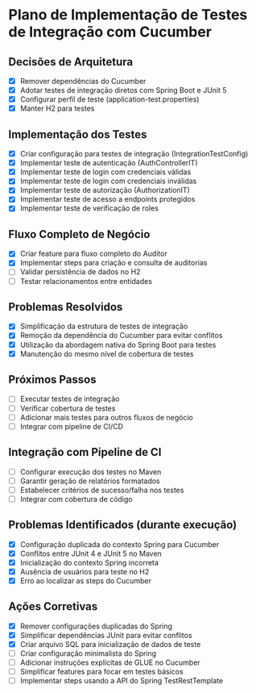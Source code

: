 # Plano de Implementação de Testes de Integração com Cucumber

## Decisões de Arquitetura

- [x] Remover dependências do Cucumber
- [x] Adotar testes de integração diretos com Spring Boot e JUnit 5
- [x] Configurar perfil de teste (application-test.properties)
- [x] Manter H2 para testes

## Implementação dos Testes

- [x] Criar configuração para testes de integração (IntegrationTestConfig)
- [x] Implementar teste de autenticação (AuthControllerIT)
- [x] Implementar teste de login com credenciais válidas
- [x] Implementar teste de login com credenciais inválidas
- [x] Implementar teste de autorização (AuthorizationIT)
- [x] Implementar teste de acesso a endpoints protegidos
- [x] Implementar teste de verificação de roles

## Fluxo Completo de Negócio

- [x] Criar feature para fluxo completo do Auditor
- [x] Implementar steps para criação e consulta de auditorias
- [ ] Validar persistência de dados no H2
- [ ] Testar relacionamentos entre entidades

## Problemas Resolvidos

- [x] Simplificação da estrutura de testes de integração
- [x] Remoção da dependência do Cucumber para evitar conflitos
- [x] Utilização da abordagem nativa do Spring Boot para testes
- [x] Manutenção do mesmo nível de cobertura de testes

## Próximos Passos

- [ ] Executar testes de integração
- [ ] Verificar cobertura de testes
- [ ] Adicionar mais testes para outros fluxos de negócio
- [ ] Integrar com pipeline de CI/CD

## Integração com Pipeline de CI

- [ ] Configurar execução dos testes no Maven
- [ ] Garantir geração de relatórios formatados
- [ ] Estabelecer critérios de sucesso/falha nos testes
- [ ] Integrar com cobertura de código

## Problemas Identificados (durante execução)

- [x] Configuração duplicada do contexto Spring para Cucumber
- [x] Conflitos entre JUnit 4 e JUnit 5 no Maven
- [x] Inicialização do contexto Spring incorreta
- [x] Ausência de usuários para teste no H2
- [x] Erro ao localizar as steps do Cucumber

## Ações Corretivas

- [x] Remover configurações duplicadas do Spring
- [x] Simplificar dependências JUnit para evitar conflitos
- [x] Criar arquivo SQL para inicialização de dados de teste
- [ ] Criar configuração minimalista do Spring
- [ ] Adicionar instruções explícitas de GLUE no Cucumber
- [ ] Simplificar features para focar em testes básicos
- [ ] Implementar steps usando a API do Spring TestRestTemplate
